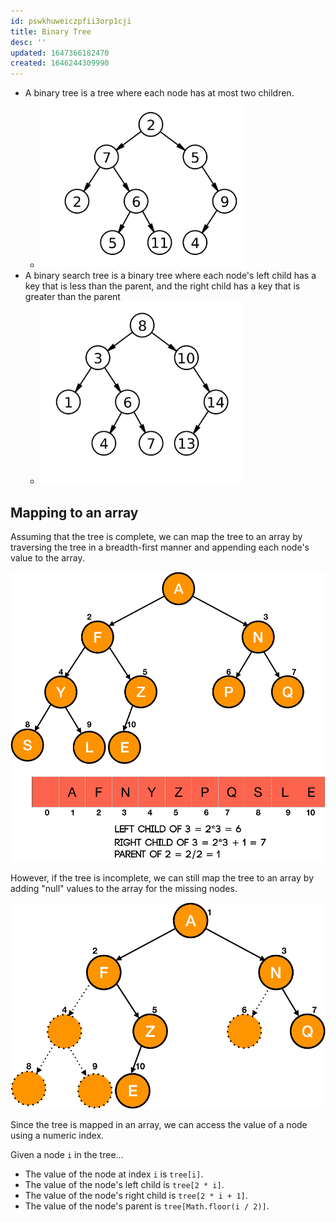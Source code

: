 ```yaml
---
id: pswkhuweiczpfii3orp1cji
title: Binary Tree
desc: ''
updated: 1647366182470
created: 1646244309990
---
```


- A binary tree is a tree where each node has at most two children.
    - ![](/assets/images/2022-03-02-11-05-30.png)
- A binary search tree is a binary tree where each node's left child has a key that is less than the parent, and the right child has a key that is greater than the parent
    - ![](/assets/images/2022-03-02-11-06-47.png)

## Mapping to an array

Assuming that the tree is complete, we can map the tree to an array by traversing the tree in a breadth-first manner and appending each node's value to the array.

![](/assets/images/2022-03-15-10-20-39.png)

However, if the tree is incomplete, we can still map the tree to an array by adding "null" values to the array for the missing nodes.

![](/assets/images/2022-03-15-10-24-36.png)

Since the tree is mapped in an array, we can access the value of a node using a numeric index.

Given a node `i` in the tree...

- The value of the node at index `i` is `tree[i]`.
- The value of the node's left child is `tree[2 * i]`.
- The value of the node's right child is `tree[2 * i + 1]`.
- The value of the node's parent is `tree[Math.floor(i / 2)]`.